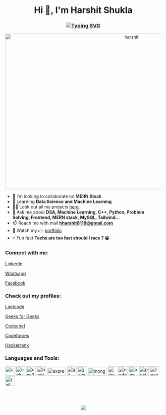 
<h1 align="center">Hi 👋, I'm Harshit Shukla</h1>
<h3 align="center">
<a href="https://git.io/typing-svg"><img src="https://readme-typing-svg.demolab.com?font=Fira+Code&size=25&duration=2000&pause=798&color=34F7D4&center=true&multiline=true&repeat=true&random=false&width=600&height=106&lines=Experienced+MERN+Stack+Developer;DSA+%26+Machine+Learning+enthusiast..." alt="Typing SVG" /></a>
</h3>
<p align="center">
<img src="https://user-images.githubusercontent.com/74038190/219923823-bf1ce878-c6b8-4faa-be07-93e6b1006521.gif" alt="harshit"
      width="800"
      height="500" /></p>

<!-- - 🔭 I’m currently working on **MERN** -->
- 👯 I’m looking to collaborate on **MERN Stack**
- 🌱 Learning **Data Science and Machine Learning**
- 👨‍💻 Look out all my projects <a href="https://github.com/harshit-8118/my_workings/" target="blank">here</a>.
- 💬 Ask me about **DSA, Machine Learning, C++, Python, Problem Solving, Frontend, MERN stack, MySQL, Tailwind...**
- 📫 Reach me with mail **hharshit8118@gmail.com**
- 📄 Watch my :point_right:	 <a href="https://hharshit8118.netlify.app" target="blank">portfolio</a>
- ⚡ Fun fact **Techs are too fast should I race ? :grinning:**
<h3 align="left">Connect with me:</h3>
<p align="left">
  <a href="https://linkedin.com/in/harshit-shukla-079952203" target="blank">LinkedIn</a>
</p>
<p align="left">
  <a href="https://wa.me/<7052083375>" target="blank">Whatsapp</a>
</p>
<p align="left">
  <a href="https://www.facebook.com/hharshit8118/" target="blank">Facebook</a>
</p>
<h3 align="left">Check out my profiles:</h3>
<p align="left">
  <a href="https://www.leetcode.com/hharshit8118" target="blank">
    Leetcode
  </a>
</p>
<p align="left">
  <a href="https://auth.geeksforgeeks.org/user/hharshit8118/profile" target="blank">
    Geeks for Geeks
  </a>
</p>
<p align="left">
  <a href="https://www.codechef.com/users/harsh_it_8118" target="blank">
    Codechef
  </a>
</p>
<p align="left">
  <a href="https://codeforces.com/profile/harsh_it_8118" target="blank">
    Codeforces
  </a>
</p>
<p align="left">
  <a href="https://www.hackerrank.com/hharshit8118" target="blank">
    Hackerrank
  </a>
</p>
<h3 align="left">Languages and Tools:</h3>
<p align="left">
    <a href="https://www.cprogramming.com/" target="_blank" rel="noreferrer">
        <img
        src="https://encrypted-tbn0.gstatic.com/images?q=tbn:ANd9GcT0rGo-Xt_6hCjBJC06rxX7VrbfmLp5tXUPnJiehvOfOmlBmuPoJvp1mhehpgYYJO7cJic&usqp=CAU"
        alt="c"
        width="30"
        height="30"
        />
    </a>
    <a href="https://www.w3schools.com/cpp/" target="_blank" rel="noreferrer">
    <img
      src="https://encrypted-tbn0.gstatic.com/images?q=tbn:ANd9GcQbb7PVFgkjYzuA1im7CyRLo4A8YyUJ5GadGNrxBnk&s"
      alt="cplusplus"
      width="30"
      height="30"
    />
  </a>
  <a href="https://www.w3schools.com/css/" target="_blank" rel="noreferrer">
    <img
      src="https://cdn-icons-png.flaticon.com/512/5968/5968242.png"
      alt="css3"
      width="30"
      height="30"
    />
  </a>
    <a href="https://getbootstrap.com" target="_blank" rel="noreferrer">
      <img
        src="https://upload.wikimedia.org/wikipedia/commons/thumb/b/b2/Bootstrap_logo.svg/2560px-Bootstrap_logo.svg.png"
        alt="bootstrap"
        width="30"
        height="30"
      />
    </a>
  <a href="https://expressjs.com" target="_blank" rel="noreferrer">
    <img
      src="https://upload.wikimedia.org/wikipedia/commons/6/64/Expressjs.png"
      alt="express"
      width="60"
      height="25"
    />
  </a>
  <a href="https://git-scm.com/" target="_blank" rel="noreferrer">
    <img
      src="https://www.vectorlogo.zone/logos/git-scm/git-scm-icon.svg"
      alt="git"
      width="30"
      height="30"
    />
  </a>
  <a href="https://developer.mozilla.org/en-US/docs/Web/JavaScript" target="_blank" rel="noreferrer">
    <img src="https://cdn.iconscout.com/icon/free/png-256/free-javascript-2038874-1720087.png"
      alt="javascript"
      width="30"
      height="30"
    />
  </a>
  <a href="https://www.mongodb.com/" target="_blank" rel="noreferrer">
    <img
      src="https://upload.wikimedia.org/wikipedia/commons/thumb/9/93/MongoDB_Logo.svg/2560px-MongoDB_Logo.svg.png"
      alt="mongodb"
      width="60"
      height="25"
    />
  </a>
  <a href="https://www.mysql.com/" target="_blank" rel="noreferrer">
    <img
      src="https://www.svgrepo.com/show/303251/mysql-logo.svg"
      alt="mysql"
      width="30"
      height="30"
    />
  </a>
  <a href="https://nodejs.org" target="_blank" rel="noreferrer">
    <img
      src="https://upload.wikimedia.org/wikipedia/commons/thumb/d/d9/Node.js_logo.svg/2560px-Node.js_logo.svg.png"
      alt="nodejs"
      width="30"
      height="30"
    />
  </a>
  <a href="https://www.php.net" target="_blank" rel="noreferrer">
    <img src="https://upload.wikimedia.org/wikipedia/commons/thumb/2/27/PHP-logo.svg/1200px-PHP-logo.svg.png"
      alt="php"
      width="30"
      height="30"
    />
  </a>
  <a href="https://postman.com" target="_blank" rel="noreferrer">
    <img
      src="https://www.vectorlogo.zone/logos/getpostman/getpostman-icon.svg"
      alt="postman"
      width="30"
      height="30"
    />
  </a>
  <a href="https://reactjs.org/" target="_blank" rel="noreferrer">
    <img
src="https://upload.wikimedia.org/wikipedia/commons/thumb/a/a7/React-icon.svg/1200px-React-icon.svg.png"
      alt="react"
      width="30"
      height="30"
    />
  </a>
  <a href="https://tailwindcss.com/" target="_blank" rel="noreferrer">
    <img
      src="https://www.vectorlogo.zone/logos/tailwindcss/tailwindcss-icon.svg"
      alt="tailwind"
      width="30"
      height="30"
    />
  </a>
</p>
<br />
<br />
<p align="center"> <img src="https://github-readme-stats.vercel.app/api/top-langs?username=harshit-8118&show_icons=true&locale=en&layout=compact" /> </p>
